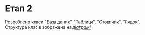 # Етап 2

Розроблено класи "База даних", "Таблиця", "Стовпчик", "Рядок".
Структура класів зображена на *[діаграмі](https://github.com/YevhenYeris/NewTDMS/blob/master/img/class0.png)*.
